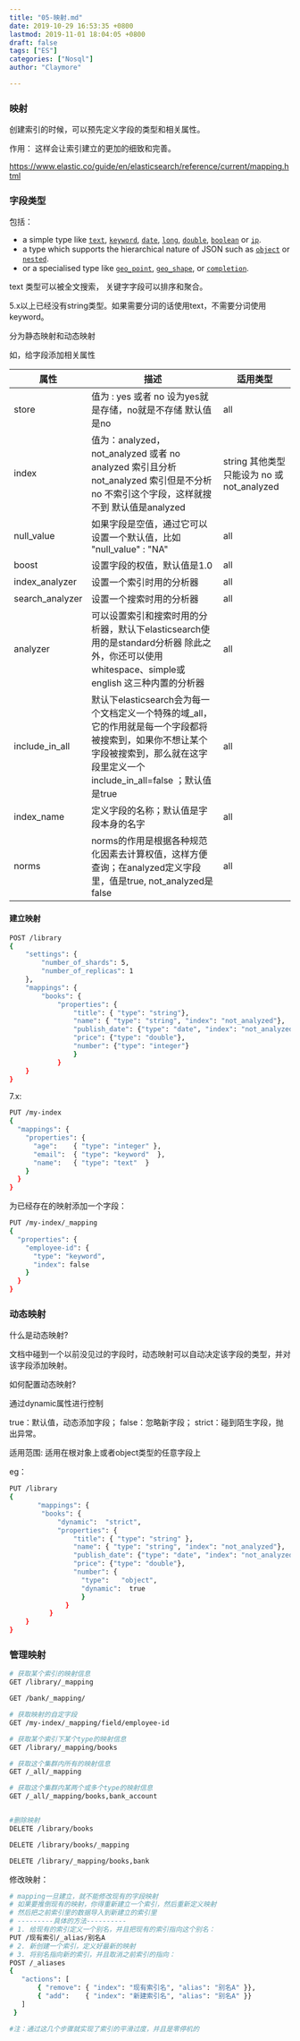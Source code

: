 ```yaml
---
title: "05-映射.md"
date: 2019-10-29 16:53:35 +0800
lastmod: 2019-11-01 18:04:05 +0800
draft: false
tags: ["ES"]
categories: ["Nosql"]
author: "Claymore"

---
```



### 映射

创建索引的时候，可以预先定义字段的类型和相关属性。

作用： 这样会让索引建立的更加的细致和完善。

 https://www.elastic.co/guide/en/elasticsearch/reference/current/mapping.html 



### 字段类型

包括：

- a simple type like [`text`](https://www.elastic.co/guide/en/elasticsearch/reference/current/text.html), [`keyword`](https://www.elastic.co/guide/en/elasticsearch/reference/current/keyword.html), [`date`](https://www.elastic.co/guide/en/elasticsearch/reference/current/date.html), [`long`](https://www.elastic.co/guide/en/elasticsearch/reference/current/number.html), [`double`](https://www.elastic.co/guide/en/elasticsearch/reference/current/number.html), [`boolean`](https://www.elastic.co/guide/en/elasticsearch/reference/current/boolean.html) or [`ip`](https://www.elastic.co/guide/en/elasticsearch/reference/current/ip.html).
- a type which supports the hierarchical nature of JSON such as [`object`](https://www.elastic.co/guide/en/elasticsearch/reference/current/object.html) or [`nested`](https://www.elastic.co/guide/en/elasticsearch/reference/current/nested.html).
- or a specialised type like [`geo_point`](https://www.elastic.co/guide/en/elasticsearch/reference/current/geo-point.html), [`geo_shape`](https://www.elastic.co/guide/en/elasticsearch/reference/current/geo-shape.html), or [`completion`](https://www.elastic.co/guide/en/elasticsearch/reference/current/search-suggesters.html#completion-suggester).

text 类型可以被全文搜索， 关键字字段可以排序和聚合。

 5.x以上已经没有string类型。如果需要分词的话使用text，不需要分词使用keyword。 



分为静态映射和动态映射

如，给字段添加相关属性

| **属性**        | **描述**                                                     | **适用类型**                                        |
| --------------- | ------------------------------------------------------------ | --------------------------------------------------- |
| store           | 值为  :  yes 或者 no   设为yes就是存储，no就是不存储          默认值是no | all                                                 |
| index           | 值为：analyzed，not_analyzed 或者 no         <br />analyzed 索引且分析  <br />not_analyzed 索引但是不分析 <br /> no  不索引这个字段，这样就搜不到         默认值是analyzed | string         其他类型只能设为  no 或 not_analyzed |
| null_value      | 如果字段是空值，通过它可以设置一个默认值，比如  "null_value"  : "NA" | all                                                 |
| boost           | 设置字段的权值，默认值是1.0                                  | all                                                 |
| index_analyzer  | 设置一个索引时用的分析器                                     | all                                                 |
| search_analyzer | 设置一个搜索时用的分析器                                     | all                                                 |
| analyzer        | 可以设置索引和搜索时用的分析器，默认下elasticsearch使用的是standard分析器     除此之外，你还可以使用 whitespace、simple或english 这三种内置的分析器 | all                                                 |
| include_in_all  | 默认下elasticsearch会为每一个文档定义一个特殊的域_all，它的作用就是每一个字段都将被搜索到，如果你不想让某个字段被搜索到，那么就在这字段里定义一个include_in_all=false ；默认值是true | all                                                 |
| index_name      | 定义字段的名称；默认值是字段本身的名字                       | all                                                 |
| norms           | norms的作用是根据各种规范化因素去计算权值，这样方便查询；在analyzed定义字段里，值是true, not_analyzed是false | all                                                 |



#### 建立映射

```sh
POST /library
{
    "settings": {
        "number_of_shards": 5,
        "number_of_replicas": 1
    },
    "mappings": {
        "books": {
            "properties": {
                "title": { "type": "string"},
                "name": { "type": "string", "index": "not_analyzed"},
                "publish_date": {"type": "date", "index": "not_analyzed"},
                "price": {"type": "double"},
                "number": {"type": "integer"}
                }
            }
    }
}
```

7.x:

```sh
PUT /my-index
{
  "mappings": {
    "properties": {
      "age":    { "type": "integer" },  
      "email":  { "type": "keyword"  }, 
      "name":   { "type": "text"  }     
    }
  }
}
```

为已经存在的映射添加一个字段：

```sh
PUT /my-index/_mapping
{
  "properties": {
    "employee-id": {
      "type": "keyword",
      "index": false
    }
  }
}
```







### 动态映射

什么是动态映射?

   文档中碰到一个以前没见过的字段时，动态映射可以自动决定该字段的类型，并对该字段添加映射。

如何配置动态映射?

 通过dynamic属性进行控制

  true：默认值，动态添加字段； false：忽略新字段； strict：碰到陌生字段，抛出异常。

适用范围: 适用在根对象上或者object类型的任意字段上

eg：

```sh
PUT /library
{
       "mappings": {
        "books": {
            "dynamic":  "strict",
            "properties": {
                "title": { "type": "string" },
                "name": { "type": "string", "index": "not_analyzed"},
                "publish_date": {"type": "date", "index": "not_analyzed"},
                "price": {"type": "double"},
                "number": {
                  "type":   "object",
                  "dynamic":  true
                  }
              }
          }
    }  
}
```







### 管理映射

```sh
# 获取某个索引的映射信息
GET /library/_mapping

GET /bank/_mapping/

# 获取映射的自定字段
GET /my-index/_mapping/field/employee-id

# 获取某个索引下某个type的映射信息
GET /library/_mapping/books

# 获取这个集群内所有的映射信息
GET /_all/_mapping

# 获取这个集群内某两个或多个type的映射信息
GET /_all/_mapping/books,bank_account


#删除映射
DELETE /library/books

DELETE /library/books/_mapping

DELETE /library/_mapping/books,bank
```

修改映射：

```sh
# mapping一旦建立，就不能修改现有的字段映射
# 如果要推倒现有的映射，你得重新建立一个索引，然后重新定义映射
# 然后把之前索引里的数据导入到新建立的索引里
# ---------具体的方法----------
# 1. 给现有的索引定义一个别名，并且把现有的索引指向这个别名：
PUT /现有索引/_alias/别名A
# 2. 新创建一个索引，定义好最新的映射
# 3. 将别名指向新的索引，并且取消之前索引的指向：
POST /_aliases
{
   "actions": [
       { "remove": { "index": "现有索引名", "alias": "别名A" }},
       { "add":    { "index": "新建索引名", "alias": "别名A" }}
   ]
 }

#注：通过这几个步骤就实现了索引的平滑过度，并且是零停机的
```

